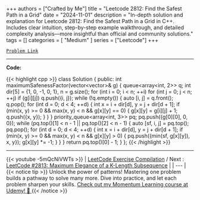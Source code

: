 
+++
authors = ["Crafted by Me"]
title = "Leetcode 2812: Find the Safest Path in a Grid"
date = "2024-11-01"
description = "In-depth solution and explanation for Leetcode 2812: Find the Safest Path in a Grid in C++. Includes clear intuition, step-by-step example walkthrough, and detailed complexity analysis—more insightful than official and community solutions."
tags = []
categories = [
    "Medium"
]
series = ["Leetcode"]
+++



[`Problem Link`](https://leetcode.com/problems/find-the-safest-path-in-a-grid/description/)

---

**Code:**

{{< highlight cpp >}}
class Solution {
public:
    int maximumSafenessFactor(vector<vector<int>>& g) {
    queue<array<int, 2>> q;
    int dir[5] = {1, 0, -1, 0, 1}, n = g.size();
    for (int i = 0; i < n; ++i)
        for (int j = 0; j < n; ++j)
            if (g[i][j])
                q.push({i, j});
    while (!q.empty()) {
        auto [i, j] = q.front(); q.pop();
        for (int d = 0; d < 4; ++d) {
            int x = i + dir[d], y = j + dir[d + 1];
            if (min(x, y) >= 0 && max(x, y) < n && g[x][y] == 0) {
                g[x][y] = g[i][j] + 1;
                q.push({x, y});
            }
        }
    }
    priority_queue<array<int, 3>> pq;
    pq.push({g[0][0], 0, 0});
    while (pq.top()[1] < n - 1 || pq.top()[2] < n - 1) {
        auto [sf, i, j] = pq.top(); pq.pop();
        for (int d = 0; d < 4; ++d) {
            int x = i + dir[d], y = j + dir[d + 1];
            if (min(x, y) >= 0 && max(x, y) < n && g[x][y] > 0) {
                pq.push({min(sf, g[x][y]), x, y});
                g[x][y] *= -1; 
            }
        }
    }
    return pq.top()[0] - 1;
}
};
{{< /highlight >}}


---
{{< youtube -5mQcNiVWTs >}}
| [LeetCode Exercise Compilation](https://grid47.xyz/leetcode/) / Next : [LeetCode #2813: Maximum Elegance of a K-Length Subsequence](https://grid47.xyz/posts/leetcode_2813) |
| --- |
{{< notice tip >}}
Unlock the power of patterns! Mastering one problem builds a pathway to solve many more. Dive into practice, and let each problem sharpen your skills. [Check out my Momentum Learning course at Udemy! 🚀 ](https://www.udemy.com/course/algorithms-and-data-structures-in-cpp/)
{{< /notice >}}

